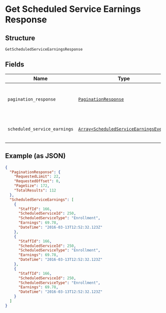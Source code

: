 
# Get Scheduled Service Earnings Response

## Structure

`GetScheduledServiceEarningsResponse`

## Fields

| Name | Type | Tags | Description |
|  --- | --- | --- | --- |
| `pagination_response` | [`PaginationResponse`](../../doc/models/pagination-response.md) | Optional | Contains information about the pagination to use. |
| `scheduled_service_earnings` | [`Array<ScheduledServiceEarningsEvent>`](../../doc/models/scheduled-service-earnings-event.md) | Optional | Contains the class payroll events. |

## Example (as JSON)

```json
{
  "PaginationResponse": {
    "RequestedLimit": 22,
    "RequestedOffset": 0,
    "PageSize": 172,
    "TotalResults": 112
  },
  "ScheduledServiceEarnings": [
    {
      "StaffId": 166,
      "ScheduledServiceId": 250,
      "ScheduledServiceType": "Enrollment",
      "Earnings": 69.78,
      "DateTime": "2016-03-13T12:52:32.123Z"
    },
    {
      "StaffId": 166,
      "ScheduledServiceId": 250,
      "ScheduledServiceType": "Enrollment",
      "Earnings": 69.78,
      "DateTime": "2016-03-13T12:52:32.123Z"
    },
    {
      "StaffId": 166,
      "ScheduledServiceId": 250,
      "ScheduledServiceType": "Enrollment",
      "Earnings": 69.78,
      "DateTime": "2016-03-13T12:52:32.123Z"
    }
  ]
}
```

